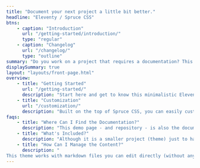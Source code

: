 ```yaml
---
title: "Document your next project a little bit better."
headline: "Eleventy / Spruce CSS"
btns:
    - caption: "Introduction"
      url: "/getting-started/introduction/"
      type: "regular"
    - caption: "Changelog"
      url: "/changelog/"
      type: "outline"
summary: "Do you work on a project that requires a documentation? This theme is for you. It's a simple, clean and responsive theme for Eleventy."
displaySummary: true
layout: "layouts/front-page.html"
overview:
    - title: "Getting Started"
      url: "/getting-started/"
      description: "Start here and get to know this minimalistic Eleventy theme."
    - title: "Customization"
      url: "/customization/"
      description: "Built on the top of Spruce CSS, you can easily customize its look."
faqs:
    - title: "Where Can I Find the Documentation?"
      description: "This demo page - and repository - is also the documentation of this 11ty theme."
    - title: "What's Included?"
      description: "Although it is a smaller project (theme) just to handle documentation, you get some [practical features](/getting-started/features/)."
    - title: "How Can I Manage the Content?"
      description: "
This theme works with markdown files you can edit directly (without any CMS). Check out the [related page](/getting-started/content-management/)."
---
```

